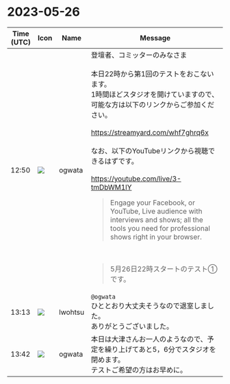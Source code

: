 # 2023-05-26

|Time (UTC)|Icon|Name|Message|
|---|---|---|---|
|12:50|![](https://avatars.slack-edge.com/2019-11-22/845042642576_070441337abaca9fb7b3_72.png)|ogwata|登壇者、コミッターのみなさま<br><br>本日22時から第1回のテストをおこないます。<br>1時間ほどスタジオを開けていますので、可能な方は以下のリンクからご参加ください。<br><br><https://streamyard.com/whf7ghrq6x><br><br>なお、以下のYouTubeリンクから視聴できるはずです。<br><br><https://youtube.com/live/3-tmDbWM1lY><br><blockquote>Engage your Facebook, or YouTube, Live audience with interviews and shows; all the tools you need for professional shows right in your browser.</blockquote><br><blockquote>5月26日22時スタートのテスト①です。</blockquote>|
|13:13|![](https://secure.gravatar.com/avatar/6a1342affe7c337c61db338b633abef3.jpg?s=72&d=https%3A%2F%2Fa.slack-edge.com%2Fdf10d%2Fimg%2Favatars%2Fava_0024-72.png)|lwohtsu|`@ogwata`<br>ひととおり大丈夫そうなので退室しました。<br>ありがとうございました。|
|13:42|![](https://avatars.slack-edge.com/2019-11-22/845042642576_070441337abaca9fb7b3_72.png)|ogwata|本日は大津さんお一人のようなので、予定を繰り上げてあと5，6分でスタジオを閉めます。<br>テストご希望の方はお早めに。|
